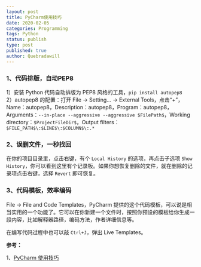 ```yaml
---
layout: post
title: PyCharm使用技巧
date: 2020-02-05
categories: Programming
tags: Python
status: publish
type: post
published: true
author: Quebradawill
---
```


### 1、代码排版，自动PEP8

1）安装 Python 代码自动排版为 PEP8 风格的工具，`pip install autopep8`<br>2）autopep8 的配置：打开 File $\to$ Setting... $\to$ External Tools，点击“+”，Name：autopep8，Description：autopep8，Program：autopep8，Arguments：`--in-place --aggressive --aggressive $FilePath$`，Working directory：`$ProjectFileDir$`，Output filters：`$FILE_PATH$\:$LINE$\:$COLUMN$\:.*`

### 2、误删文件，一秒找回

在你的项目目录里，点击右键，有个 `Local History` 的选项，再点击子选项 `Show History`，你可以看到这里有个记录板。如果你想恢复删除的文件，就在删除的记录项点击右键，选择 `Revert` 即可恢复。

### 3、代码模板，效率编码

File $\to$ File and Code Templates，PyCharm 提供的这个代码模板，可以说是相当实用的一个功能了。它可以在你新建一个文件时，按照你预设的模板给你生成一段内容，比如解释器路径，编码方法，作者详细信息等。

在编写代码过程中也可以敲 `Ctrl+J`，弹出 Live Templates。





**参考：**

1、[PyCharm 使用技巧](https://www.cnblogs.com/xxtalhr/p/11083279.html)

